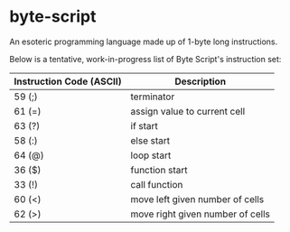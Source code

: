 # byte-script
An esoteric programming language made up of 1-byte long instructions.

Below is a tentative, work-in-progress list of Byte Script's instruction set:

|Instruction Code (ASCII)|Description|
|------------------------|-----------|
|59 (;)                   |terminator                       |
|61 (=)                   |assign value to current cell     |
|63 (?)                   |if start                         |
|58 (:)                   |else start                       |
|64 (@)                   |loop start                       |
|36 ($)                   |function start                   |
|33 (!)                   |call function                    |
|60 (<)                   |move left given number of cells  |
|62 (>)                   |move right given number of cells |
